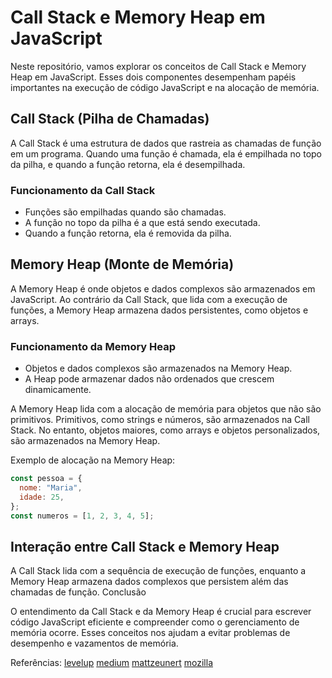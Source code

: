 # Call Stack e Memory Heap em JavaScript

Neste repositório, vamos explorar os conceitos de Call Stack e Memory Heap em JavaScript. Esses dois componentes desempenham papéis importantes na execução de código JavaScript e na alocação de memória.

## Call Stack (Pilha de Chamadas)

A Call Stack é uma estrutura de dados que rastreia as chamadas de função em um programa. Quando uma função é chamada, ela é empilhada no topo da pilha, e quando a função retorna, ela é desempilhada.

### Funcionamento da Call Stack

- Funções são empilhadas quando são chamadas.
- A função no topo da pilha é a que está sendo executada.
- Quando a função retorna, ela é removida da pilha.

## Memory Heap (Monte de Memória)

A Memory Heap é onde objetos e dados complexos são armazenados em JavaScript. Ao contrário da Call Stack, que lida com a execução de funções, a Memory Heap armazena dados persistentes, como objetos e arrays.

### Funcionamento da Memory Heap

- Objetos e dados complexos são armazenados na Memory Heap.
- A Heap pode armazenar dados não ordenados que crescem dinamicamente.

A Memory Heap lida com a alocação de memória para objetos que não são primitivos. Primitivos, como strings e números, são armazenados na Call Stack. No entanto, objetos maiores, como arrays e objetos personalizados, são armazenados na Memory Heap.

Exemplo de alocação na Memory Heap:

```javascript
const pessoa = {
  nome: "Maria",
  idade: 25,
};
const numeros = [1, 2, 3, 4, 5];
```

## Interação entre Call Stack e Memory Heap

A Call Stack lida com a sequência de execução de funções, enquanto a Memory Heap armazena dados complexos que persistem além das chamadas de função.
Conclusão

O entendimento da Call Stack e da Memory Heap é crucial para escrever código JavaScript eficiente e compreender como o gerenciamento de memória ocorre. Esses conceitos nos ajudam a evitar problemas de desempenho e vazamentos de memória.

Referências:
[levelup](https://levelup.gitconnected.com/understanding-call-stack-and-heap-memory-in-js-e34bf8d3c3a4)
[medium](https://medium.com/@allansendagi/javascript-fundamentals-call-stack-and-memory-heap-401eb8713204)
[mattzeunert](https://www.mattzeunert.com/2017/03/29/v8-object-size.html)
[mozilla](https://developer.mozilla.org/en-US/docs/Glossary/Primitive)
